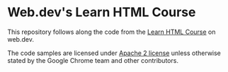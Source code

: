 # Web.dev's Learn HTML Course

This repository follows along the code from the [Learn HTML Course]("https://web.dev/learn/html/") on web.dev.

The code samples are licensed under [Apache 2 license]("https://www.apache.org/licenses/LICENSE-2.0") unless otherwise stated by the Google Chrome team and other contributors.